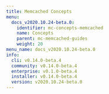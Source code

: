 ```yaml
---
title: Memcached Concepts
menu:
  docs_v2020.10.24-beta.0:
    identifier: mc-concepts-memcached
    name: Concepts
    parent: mc-memcached-guides
    weight: 20
menu_name: docs_v2020.10.24-beta.0
info:
  cli: v0.14.0-beta.4
  community: v0.14.0-beta.4
  enterprise: v0.1.0-beta.4
  installer: v0.14.0-beta.4
  version: v2020.10.24-beta.0
---
```


